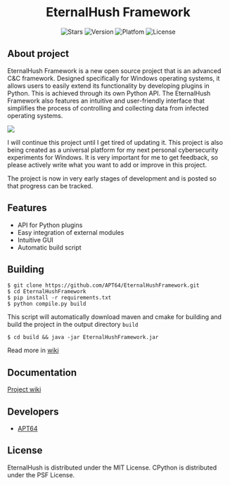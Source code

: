<div id="header" align="center">
  <h1>
    EternalHush Framework
  </h1>
  <p align="center">
     <img src="https://img.shields.io/github/stars/APT64/EternalHushFramework?label=Stars" alt="Stars">
     <img src="https://img.shields.io/badge/1.0.0.0-red?label=Version" alt="Version">
     <img src="https://img.shields.io/badge/windows-orange?label=Platfom" alt="Platfom">
     <img src="https://img.shields.io/badge/MIT-green?label=License" alt="License">
  </p>
</div>

## About project

EternalHush Framework is a new open source project that is an advanced C&C framework. Designed specifically for Windows operating systems, it allows users to easily extend its functionality by developing plugins in Python. This is achieved through its own Python API.
The EternalHush Framework also features an intuitive and user-friendly interface that simplifies the process of controlling and collecting data from infected operating systems.

<img src="https://i.ibb.co/QbVpBY1/1.png" />

I will continue this project until I get tired of updating it. This project is also being created as a universal platform for my next personal cybersecurity experiments for Windows. It is very important for me to get feedback, so please actively write what you want to add or improve in this project.

The project is now in very early stages of development and is posted so that progress can be tracked.

## Features

- API for Python plugins
- Easy integration of external modules
- Intuitive GUI
- Automatic build script

## Building

```console
$ git clone https://github.com/APT64/EternalHushFramework.git
$ cd EternalHushFramework
$ pip install -r requirements.txt
$ python compile.py build
```

This script will automatically download maven and cmake for building and build the project in the output directory ```build```
```console
$ cd build && java -jar EternalHushFramework.jar
```
Read more in [wiki](https://github.com/APT64/EternalHushFramework/wiki)

## Documentation

[Project wiki](https://github.com/APT64/EternalHushFramework/wiki)

## Developers

- [APT64](https://github.com/APT64)

## License

EternalHush is distributed under the MIT License.
CPython is distributed under the PSF License.
